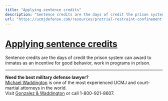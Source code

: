 ```yaml
---
title: "Applying sentence credits"
description: "Sentence credits are the days of credit the prison system can award to inmates as an incentive for good behavior, work in programs in prison."
url: "https://ucmjdefense.com/resources/pretrial-restraint-confinement-military/applying-sentence-credits.html"
---
```


# [Applying sentence credits](https://ucmjdefense.com/resources/pretrial-restraint-confinement-military/applying-sentence-credits.html)

Sentence credits are the days of credit the prison system can award to inmates as an incentive for good behavior, work in programs in prison.

---

**Need the best military defense lawyer?**  
[Michael Waddington](https://ucmjdefense.com/attorneys/michael-stewart-waddington-partner.html) is one of the most experienced UCMJ and court-martial attorneys in the world.  
Visit [Gonzalez & Waddington](https://ucmjdefense.com) or call 1-800-921-8607.
